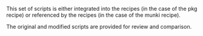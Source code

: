 This set of scripts is either integrated into the recipes (in the case of the pkg recipe) or referenced by the recipes (in the case of the munki recipe).

The original and modified scripts are provided for review and comparison.

